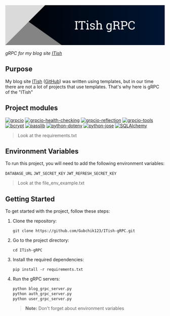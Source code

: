 <img title="ITish gRPC" alt="Header image" src="./header.png">

_gRPC for my blog site [ITish](https://itish.live)_

## Purpose

My blog site [ITish](https://itish.live) ([GitHub](https://github.com/Gubchik123/ITish)) was written using templates, but in our time there are not a lot of projects that use templates. That's why here is gRPC of the "ITish"

## Project modules

<a href='https://pypi.org/project/grpcio'><img alt='grpcio' src='https://img.shields.io/pypi/v/grpcio?label=grpcio&color=blue'></a> <a href='https://pypi.org/project/grpcio-health-checking'><img alt='grpcio-health-checking' src='https://img.shields.io/pypi/v/grpcio-health-checking?label=grpcio-health-checking&color=blue'></a> <a href='https://pypi.org/project/grpcio-reflection'><img alt='grpcio-reflection' src='https://img.shields.io/pypi/v/grpcio-reflection?label=grpcio-reflection&color=blue'></a> <a href='https://pypi.org/project/grpcio-tools'><img alt='grpcio-tools' src='https://img.shields.io/pypi/v/grpcio-tools?label=grpcio-tools&color=blue'></a> <a href='https://pypi.org/project/bcrypt'><img alt='bcrypt' src='https://img.shields.io/pypi/v/bcrypt?label=bcrypt&color=blue'></a> <a href='https://pypi.org/project/passlib'><img alt='passlib' src='https://img.shields.io/pypi/v/passlib?label=passlib&color=blue'></a> <a href='https://pypi.org/project/python-dotenv'><img alt='python-dotenv' src='https://img.shields.io/pypi/v/python-dotenv?label=python-dotenv&color=blue'></a> <a href='https://pypi.org/project/python-jose'><img alt='python-jose' src='https://img.shields.io/pypi/v/python-jose?label=python-jose&color=blue'></a> <a href='https://pypi.org/project/SQLAlchemy'><img alt='SQLAlchemy' src='https://img.shields.io/pypi/v/SQLAlchemy?label=SQLAlchemy&color=blue'></a> 

> Look at the requirements.txt

## Environment Variables

To run this project, you will need to add the following environment variables:

`DATABASE_URL`
`JWT_SECRET_KEY` `JWT_REFRESH_SECRET_KEY`

> Look at the file_env_example.txt

## Getting Started

To get started with the project, follow these steps:

1. Clone the repository:
    ```
    git clone https://github.com/Gubchik123/ITish-gRPC.git
    ```

2. Go to the project directory:

    ```
    cd ITish-gRPC
    ```

3. Install the required dependencies:
    ```
    pip install -r requirements.txt
    ```

5. Run the gRPC servers:
    ```
    python blog_grpc_server.py
    python auth_grpc_server.py
    python user_grpc_server.py
    ```

    > **Note:** Don't forget about environment variables